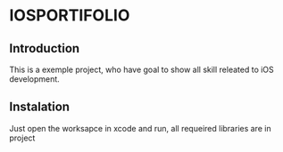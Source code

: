# IOSPORTIFOLIO

## Introduction

This is a exemple project, who have goal to show all skill releated to iOS development.

## Instalation

Just open the worksapce in xcode and run, all requeired libraries are in project